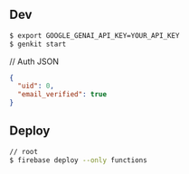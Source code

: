 ## Dev

```zsh
$ export GOOGLE_GENAI_API_KEY=YOUR_API_KEY
$ genkit start
```

// Auth JSON

```json
{
  "uid": 0,
  "email_verified": true
}
```

## Deploy

```zsh
// root
$ firebase deploy --only functions
```
